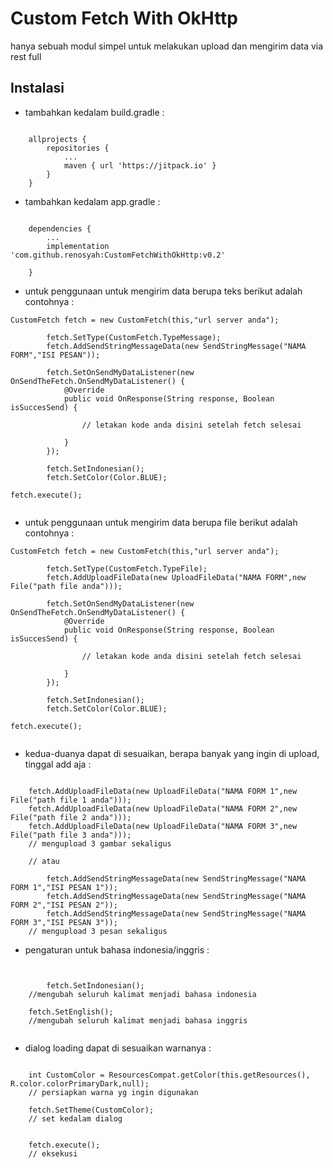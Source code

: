 # Custom Fetch With OkHttp

hanya sebuah modul simpel untuk melakukan upload dan mengirim data via rest full

## Instalasi


* tambahkan kedalam build.gradle : 

```

	allprojects {
		repositories {
			...
			maven { url 'https://jitpack.io' }
		}
	}

```


* tambahkan kedalam app.gradle : 

```

	dependencies {
		...
		implementation 'com.github.renosyah:CustomFetchWithOkHttp:v0.2'
	
	}

```

* untuk penggunaan untuk mengirim data berupa teks berikut adalah contohnya : 

```
CustomFetch fetch = new CustomFetch(this,"url server anda");

        fetch.SetType(CustomFetch.TypeMessage);
        fetch.AddSendStringMessageData(new SendStringMessage("NAMA FORM","ISI PESAN"));

        fetch.SetOnSendMyDataListener(new OnSendTheFetch.OnSendMyDataListener() {
            @Override
            public void OnResponse(String response, Boolean isSuccesSend) {
                
                // letakan kode anda disini setelah fetch selesai
                
            }
        });

        fetch.SetIndonesian();
        fetch.SetColor(Color.BLUE);

fetch.execute();


```


* untuk penggunaan untuk mengirim data berupa file berikut adalah contohnya : 

```
CustomFetch fetch = new CustomFetch(this,"url server anda");

        fetch.SetType(CustomFetch.TypeFile);
        fetch.AddUploadFileData(new UploadFileData("NAMA FORM",new File("path file anda")));

        fetch.SetOnSendMyDataListener(new OnSendTheFetch.OnSendMyDataListener() {
            @Override
            public void OnResponse(String response, Boolean isSuccesSend) {
                
                // letakan kode anda disini setelah fetch selesai
                
            }
        });

        fetch.SetIndonesian();
        fetch.SetColor(Color.BLUE);

fetch.execute();


```


* kedua-duanya dapat di sesuaikan, berapa banyak yang ingin di upload, tinggal add aja : 

```

	fetch.AddUploadFileData(new UploadFileData("NAMA FORM 1",new File("path file 1 anda")));
	fetch.AddUploadFileData(new UploadFileData("NAMA FORM 2",new File("path file 2 anda")));
	fetch.AddUploadFileData(new UploadFileData("NAMA FORM 3",new File("path file 3 anda")));
	// mengupload 3 gambar sekaligus
	
	// atau

        fetch.AddSendStringMessageData(new SendStringMessage("NAMA FORM 1","ISI PESAN 1"));
        fetch.AddSendStringMessageData(new SendStringMessage("NAMA FORM 2","ISI PESAN 2"));
        fetch.AddSendStringMessageData(new SendStringMessage("NAMA FORM 3","ISI PESAN 3"));
	// mengupload 3 pesan sekaligus
```

* pengaturan untuk bahasa indonesia/inggris :

```


        fetch.SetIndonesian(); 
	//mengubah seluruh kalimat menjadi bahasa indonesia

 	fetch.SetEnglish(); 
	//mengubah seluruh kalimat menjadi bahasa inggris


```

* dialog loading dapat di sesuaikan warnanya :

```

	int CustomColor = ResourcesCompat.getColor(this.getResources(), R.color.colorPrimaryDark,null);
	// persiapkan warna yg ingin digunakan	

	fetch.SetTheme(CustomColor);
	// set kedalam dialog


	fetch.execute();
	// eksekusi

```